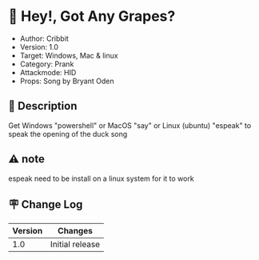# :grapes: Hey!, Got Any Grapes?
- Author: Cribbit
- Version: 1.0
- Target: Windows, Mac & linux 
- Category: Prank
- Attackmode: HID
- Props: Song by Bryant Oden


## :book: Description
Get Windows "powershell" or MacOS "say" or Linux (ubuntu) "espeak" to speak the opening of the duck song

## :warning: note
espeak need to be install on a linux system for it to work

## :placard: Change Log
| Version | Changes         |
| ------- | --------------- |
| 1.0     | Initial release |

